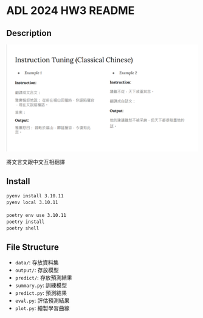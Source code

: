 # ADL 2024 HW3 README

## Description

![ADL 2024 HW3 Description](./image/image.png)

將文言文跟中文互相翻譯

## Install

```bash
pyenv install 3.10.11
pyenv local 3.10.11

poetry env use 3.10.11
poetry install
poetry shell
```

## File Structure

- `data/`: 存放資料集
- `output/`: 存放模型
- `predict/`: 存放預測結果
- `summary.py`: 訓練模型
- `predict.py`: 預測結果
- `eval.py`: 評估預測結果
- `plot.py`: 繪製學習曲線
